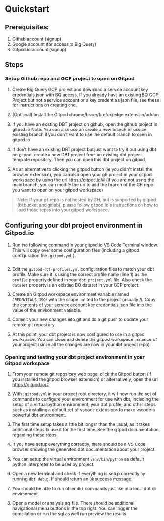# Quickstart

## Prerequisites:

1) Github account (signup)
2) Google account (for access to Big Query)
3) Gitpod.io  account (signup)

## Steps

### Setup Github repo and GCP project to open on Gitpod

1) Create Big Query GCP project and download a service account key credentials.json with BQ access. If you already have an existing BQ GCP Project but not a service account or a key credentials json file, see these for instructions on creating one.

1) (Optional) Install the Gitpod chrome/brave/firefox/edge extension/addon

1) If you have an existing DBT project on github, open the github project in gitpod.io
Note: You can also use an create a new branch or use an existing branch if you don't want to use the default branch to open in gitpod.io  

1) If don't have an existing DBT project but just want to try it out using dbt on gitpod, create a new DBT project from an existing dbt project template repository. Then you can open this dbt project on gitpod.

1) As an alternative to clicking the gitpod button (ie you didn't install the browser extension), you can also open your gh project in your gitpod workspace by using the url https://gitpod.io/#<your-gh-repo-url> (if you are not using the main branch, you can modify the url to add the branch of the GH repo you want to open on your gitpod workspace)

> Note: If your git repo is not hosted by GH, but is supported by gitpod (bitbucket and gitlab), please follow gitpod.io's instructions on how to load those repos into
your gitpod workspace.

## Configuring your dbt project environment in Gitpod.io

1) Run the following command in your gitpod.io VS Code Terminal window. This will copy over some configuration files (including a gitpod configuration file `.gitpod.yml` ).
```
```
2) Edit the `gitpod-dbt-profiles.yml` configuration files to match your dbt profile. Make sure it is using the correct profile name (line 1) as the `profile`  property defined in your `dbt_project.yml` file. Also check the `dataset` property is an existing BQ dataset in your GCP project.

3) Create an Gitpod workspace environment variable named `CREDENTIALS_JSON` with the scope limited to the project (usually <user-name>/<repo-name>). Copy the contents of your service account key credentials json file into the value of the environment variable.

4) Commit your new changes into git and do a git push to update your remote git repository.

5) At this point, your dbt project is now configured to use in a gitpod workspace. You can close and delete the gitpod workspace instance of your project (since all the changes are now in your dbt project repo)

### Opening and testing your dbt project environment in your Gitpod workspace

1) From your remote git repository web page, click the Gitpod button (if you installed the gitpod browser extension) or alternatively, open the url https://gitpod.io/#<your-repo-url>

2) With `.gitpod.yml` in your project root directory, it will now run the set of commands to configure your environment for use with dbt, including the setup of a virtual python environment, your dbt profile, and other steps such as installing a default set of vscode extensions to make vscode a powerful dbt environment. 

3) The first time setup takes a little bit longer than the usual, as it takes additional steps to use it for the first time. See the gitpod documentation regarding these steps.

4) If you have setup everything correctly, there should be a VS Code browser showing the generated dbt documentation about your project.

5) You can setup the virtual environment `venv/bin/python` as default python interpreter to be used by project.

6) Open a new terminal and check if everything is setup correctly by running `dbt debug`. If should return an `Ok` success message. 

7) You should be able to run other `dbt` commands just like in a local dbt cli environment.

8) Open a model or analysis sql file. There should be additional navigational menu buttons in the top right. You can trigger the compilation or run the sql as well run preview the results. 



